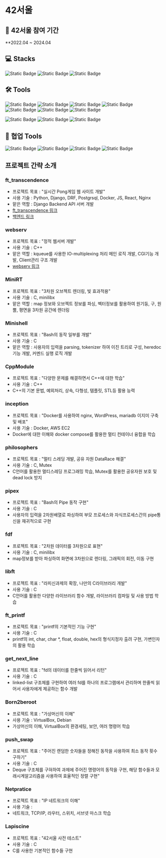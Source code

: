 # 42서울
## :rocket: 42서울 참여 기간
  **2022.04 ~ 2024.04

## :computer: Stacks
![Static Badge](https://img.shields.io/badge/C-A8B9CC?style=flat-square&logo=C&logoColor=white) ![Static Badge](https://img.shields.io/badge/C%2B%2B-00599C?style=flat-square&logo=C%2B%2B&logoColor=white) ![Static Badge](https://img.shields.io/badge/Python-3776AB?style=flat-square&logo=python&logoColor=white)

## :hammer_and_wrench: Tools
![Static Badge](https://img.shields.io/badge/Docker-2496ED?style=flat-square&logo=docker&logoColor=white) ![Static Badge](https://img.shields.io/badge/VirtualBox-183A61?style=flat-square&logo=virtualbox&logoColor=white) ![Static Badge](https://img.shields.io/badge/Amazon%20Ec2-FF9900?style=flat-square&logo=amazonec2&logoColor=white) ![Static Badge](https://img.shields.io/badge/Django-092E20?style=flat-square&logo=django&logoColor=white) ![Static Badge](https://img.shields.io/badge/PostgrSQL-4169E1?style=flat-square&logo=postgresql&logoColor=white) ![Static Badge](https://img.shields.io/badge/Socket.io-%23010101?style=flat-square&logo=socket.io&logoColor=white) ![Static Badge](https://img.shields.io/badge/insomnia-%234000BF?style=flat-square&logo=insomnia&logoColor=white)

![Static Badge](https://img.shields.io/badge/zsh-000000?style=flat-square&logo=iterm2&logoColor=white) ![Static Badge](https://img.shields.io/badge/bash-%234EAA25?style=flat-square&logo=gnubash&logoColor=white) ![Static Badge](https://img.shields.io/badge/Visual%20Studio%20Code-007ACC?style=flat-square&logo=visualstudiocode&logoColor=white) 

## :memo: 협업 Tools
![Static Badge](https://img.shields.io/badge/Git-%23F05032?style=flat-square&logo=git&logoColor=white) ![Static Badge](https://img.shields.io/badge/GitHub-%23181717?style=flat-square&logo=github&logoColor=white) ![Static Badge](https://img.shields.io/badge/Jira-%230052CC?style=flat-square&logo=jira&logoColor=white) ![Static Badge](https://img.shields.io/badge/Notion-%23000000?style=flat-square&logo=notion&logoColor=%23000000&color=white)

## 프로젝트 간략 소개

### ft_transcendence
 - 프로젝트 목표 : "실시간 Pong게임 웹 사이트 개발"
 - 사용 기술 : Python, Django, DRF, Postgrsql, Docker, JS, React, Nginx
 - 맡은 역할 : Django Backend API 서버 개발
 - [ft_transcendence 링크](https://github.com/42ForYou/ft_transcendence)
 - [백엔드 링크](https://github.com/42ForYou/backend)

### webserv
 - 프로젝트 목표 : "정적 웹서버 개발"
 - 사용 기술 : C++
 - 맡은 역할 : kqueue를 사용한 IO-multiplexing 처리 메인 로직 개발, CGI기능 개발, Client관리 구조 개발
 - [webserv 링크](https://github.com/WebWaveMaker)

### MiniRT
 - 프로젝트 목표 : "3차원 오브젝트 렌더링, 빛 효과적용"
 - 사용 기술 : C, minilibx
 - 맡은 역할 : map 정보와 오브젝트 정보를 파싱, 벡터정보를 활용하여 원기둥, 구, 원뿔, 평면을 3차원 공간에 렌더링

### Minishell
 - 프로젝트 목표 : "Bash의 동작 일부를 개발"
 - 사용 기술 : C
 - 맡은 역할 : 사용자의 입력을 parsing, tokenizer 하여 이진 트리로 구성, heredoc 기능 개발, 커멘드 실행 로직 개발

### CppModule
 - 프로젝트 목표 : "다양한 문제를 해결하면서 C++에 대한 학습"
 - 사용 기술 : C++
 - C++의 기본 문법, 예외처리, 상속, 다형성, 템플릿, STL등 활용 능력

### inception
 - 프로젝트 목표 : "Docker를 사용하여 nginx, WordPress, mariadb 이지미 구축 및 배포"
 - 사용 기술 : Docker, AWS EC2
 - Docker에 대한 이해와 docker compose를 활용한 멀티 컨테이너 융합을 학습

### philosophers
 - 프로젝트 목표 : "멀티 스레딩 개발, 공유 자원 DataRace 해결"
 - 사용 기술 : C, Mutex
 - C언어를 활용한 멀티스레딩 프로그래밍 학습, Mutex를 활용한 공유자원 보호 및 dead lock 방지

### pipex
 - 프로젝트 목표 : "Bash의 Pipe 동작 구현"
 - 사용 기술 : C
 - 사용자의 입력을 2차원배열로 파싱하여 부모 프로세스와 자식프로세스간의 pipe통신을 재귀적으로 구현

### fdf
 - 프로젝트 목표 : "2차원 데이터를 3차원으로 표현"
 - 사용 기술 : C, minilibx
 - map정보를 받아 파싱하여 화면에 3차원으로 렌더링, 그래픽의 회전, 이동 구현

### libft
 - 프로젝트 목표 : "라피신과제의 확장, 나만의 C라이브러리 개발"
 - 사용 기술 : C
 - C언어를 활용한 다양한 라이브러리 함수 개발, 라이브러리 컴파일 및 사용 방법 학습

### ft_printf
 - 프로젝트 목표 : "printf의 기본적인 기능 구현"
 - 사용 기술 : C
 - printf의 int, char, char *, float, double, hex의 형식지정자 출려 구현, 가변인자의 활용 학습

### get_next_line
 - 프로젝트 목표 : "fd의 데이터를 한줄씩 읽어서 리턴"
 - 사용 기술 : C
 - linked-list 구조체를 구현하여 여러 fd를 하나의 프로그램에서 관리하며 한줄씩 읽어서 사용자에게 제공하는 함수 개발

### Born2beroot
 - 프로젝트 목표 : "가상머신의 이해"
 - 사용 기술 : VirtualBox, Debian
 - 가상머신의 이해, VirtualBox의 환경세팅, 보안, 여러 명령어 학습

### push_swap
 - 프로젝트 목표 : "주어진 랜덤한 숫자들을 정해진 동작을 사용하여 최소 동작 횟수 구하기"
 - 사용 기술 : C
 - Deque 구조체를 구혀하여 과제에 주어진 명령어의 동작을 구현, 해당 함수들과 모래시계알고리즘을 사용하여 효율적인 정렬 구현"

### Netpratice
 - 프로젝트 목표 : "IP 네트워크의 이해"
 - 사용 기술 :
 - 네트워크, TCP/IP, 라우터, 스위치, 서브넷 마스크 학습

### Lapiscine
 - 프로젝트 목표 : "42서울 사전 테스트"
 - 사용 기술 : C
 - C를 사용한 기본적인 함수들 구현






